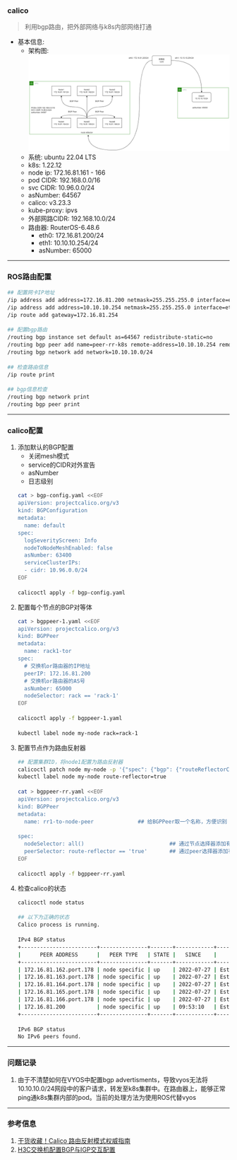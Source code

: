 ### calico
> 利用bgp路由，把外部网络与k8s内部网络打通
- 基本信息:
  - 架构图:![](img/calico-bgp.png)
  - 系统: ubuntu 22.04 LTS
  - k8s: 1.22.12
  - node ip: 172.16.81.161 - 166
  - pod CIDR: 192.168.0.0/16
  - svc CIDR: 10.96.0.0/24
  - asNumber: 64567
  - calico: v3.23.3
  - kube-proxy: ipvs
  - 外部网路CIDR: 192.168.10.0/24
  - 路由器: RouterOS-6.48.6
    - eth0: 172.16.81.200/24
    - eth1: 10.10.10.254/24
    - asNumber: 65000
---
### ROS路由配置
```bash
## 配置网卡IP地址
/ip address add address=172.16.81.200 netmask=255.255.255.0 interface=ether1
/ip address add address=10.10.10.254 netmask=255.255.255.0 interface=ether2
/ip route add gateway=172.16.81.254

## 配置bgp路由
/routing bgp instance set default as=64567 redistribute-static=no
/routing bgp peer add name=peer-rr-k8s remote-address=10.10.10.254 remote-as=65000 address-familers=ip
/routing bgp network add network=10.10.10.0/24

## 检查路由信息
/ip route print

## bgp信息检查
/routing bgp network print
/routing bgp peer print
```
---
### calico配置
1. 添加默认的BGP配置
   - 关闭mesh模式
   - service的CIDR对外宣告
   - asNumber
   - 日志级别
   ```bash
   cat > bgp-config.yaml <<EOF
   apiVersion: projectcalico.org/v3
   kind: BGPConfiguration
   metadata:
     name: default
   spec:
     logSeverityScreen: Info
     nodeToNodeMeshEnabled: false
     asNumber: 63400
     serviceClusterIPs:
     - cidr: 10.96.0.0/24
   EOF

   calicoctl apply -f bgp-config.yaml
   ```
2. 配置每个节点的BGP对等体
   ```bash
   cat > bgppeer-1.yaml <<EOF
   apiVersion: projectcalico.org/v3
   kind: BGPPeer
   metadata:
     name: rack1-tor
   spec:
     # 交换机or路由器的IP地址
     peerIP: 172.16.81.200
     # 交换机or路由器的AS号
     asNumber: 65000
     nodeSelector: rack == 'rack-1'
   EOF
   
   calicoctl apply -f bgppeer-1.yaml

   kubectl label node my-node rack=rack-1
   ```
3. 配置节点作为路由反射器
   ```bash
   ## 配置集群ID，将node1配置为路由反射器
   calicoctl patch node my-node -p '{"spec": {"bgp": {"routeReflectorClusterID": "172.16.81.161"}}}'
   kubectl label node my-node route-reflector=true

   cat > bgppeer-rr.yaml <<EOF
   apiVersion: projectcalico.org/v3
   kind: BGPPeer
   metadata:
     name: rr1-to-node-peer              ## 给BGPPeer取一个名称，方便识别

   spec:
     nodeSelector: all()                           ## 通过节点选择器添加有rr-group == ‘rr1’标签的节点
     peerSelector: route-reflector == 'true'       ## 通过peer选择器添加有rr-id == ‘rr1’标签的路由反射器
   EOF

   calicoctl apply -f bgppeer-rr.yaml
   ```
4. 检查calico的状态
   ```bash
   calicoctl node status

   ## 以下为正确的状态
   Calico process is running.

   IPv4 BGP status
   +------------------------+---------------+-------+------------+-------------+
   |      PEER ADDRESS      |   PEER TYPE   | STATE |   SINCE    |    INFO     |
   +------------------------+---------------+-------+------------+-------------+
   | 172.16.81.162.port.178 | node specific | up    | 2022-07-27 | Established |
   | 172.16.81.163.port.178 | node specific | up    | 2022-07-27 | Established |
   | 172.16.81.164.port.178 | node specific | up    | 2022-07-27 | Established |
   | 172.16.81.165.port.178 | node specific | up    | 2022-07-27 | Established |
   | 172.16.81.166.port.178 | node specific | up    | 2022-07-27 | Established |
   | 172.16.81.200          | node specific | up    | 09:53:10   | Established |
   +------------------------+---------------+-------+------------+-------------+

   IPv6 BGP status
   No IPv6 peers found.
   
   ```
---
### 问题记录
1. 由于不清楚如何在VYOS中配置bgp advertisments，导致vyos无法将10.10.10.0/24网段中的客户请求，转发至k8s集群中。在路由器上，能够正常ping通k8s集群内部的pod。当前的处理方法为使用ROS代替vyos
---
### 参考信息
1. [干货收藏！Calico 路由反射模式权威指南](https://segmentfault.com/a/1190000040123110)
2. [H3C交换机配置BGP与IGP交互配置](https://www.h3c.com/cn/d_201802/1065961_30005_0.htm)